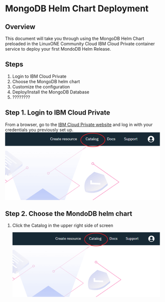 # MongoDB Helm Chart Deployment

## Overview
This document will take you through using the MongoDB Helm Chart preloaded in the LinuxONE Community Cloud IBM Cloud Private container service to deploy your first MondoDB Helm Release.

## Steps

1. Login to IBM Cloud Private
2. Choose the MongoDB helm chart
3. Customize the configuration
4. Deploy/Install the MongoDB Database
5. ????????

## Step 1. Login to IBM Cloud Private

From a browser, go to the [IBM Cloud Private website](https://container.cloud.marist.edu:8443/oidc/login.jsp) and log in with your credentials you previously set up.
    ![alt text](images-mongodb/catalog.png "catalog")


## Step 2. Choose the MondoDB helm chart

1.  Click the Catalog in the upper right side of screen

    ![alt text](images-mongodb/catalog.png "catalog")
